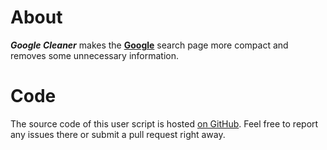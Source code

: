 # About
**_Google Cleaner_** makes the [**Google**](https://www.google.de/) search page more compact and removes some unnecessary information.

# Code
The source code of this user script is hosted [on GitHub](https://github.com/Ede123/userscripts). Feel free to report any issues there or submit a pull request right away.